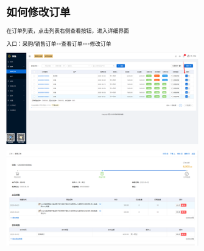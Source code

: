 # 如何修改订单

在订单列表，点击列表右侧查看按钮，进入详细界面

入口：采购/销售订单--查看订单---修改订单

![PNG](..\image\订单管理\02-如何修改订单01.jpg)



![PNG](..\image\订单管理\02-如何修改订单02.jpg)